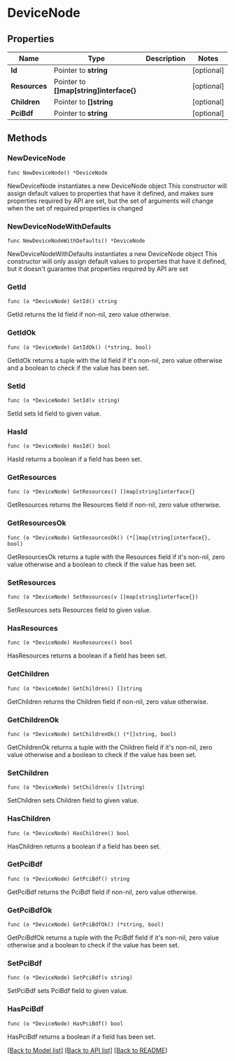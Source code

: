 # DeviceNode

## Properties

Name | Type | Description | Notes
------------ | ------------- | ------------- | -------------
**Id** | Pointer to **string** |  | [optional]
**Resources** | Pointer to **[]map[string]interface{}** |  | [optional]
**Children** | Pointer to **[]string** |  | [optional]
**PciBdf** | Pointer to **string** |  | [optional]

## Methods

### NewDeviceNode

`func NewDeviceNode() *DeviceNode`

NewDeviceNode instantiates a new DeviceNode object
This constructor will assign default values to properties that have it defined,
and makes sure properties required by API are set, but the set of arguments
will change when the set of required properties is changed

### NewDeviceNodeWithDefaults

`func NewDeviceNodeWithDefaults() *DeviceNode`

NewDeviceNodeWithDefaults instantiates a new DeviceNode object
This constructor will only assign default values to properties that have it defined,
but it doesn't guarantee that properties required by API are set

### GetId

`func (o *DeviceNode) GetId() string`

GetId returns the Id field if non-nil, zero value otherwise.

### GetIdOk

`func (o *DeviceNode) GetIdOk() (*string, bool)`

GetIdOk returns a tuple with the Id field if it's non-nil, zero value otherwise
and a boolean to check if the value has been set.

### SetId

`func (o *DeviceNode) SetId(v string)`

SetId sets Id field to given value.

### HasId

`func (o *DeviceNode) HasId() bool`

HasId returns a boolean if a field has been set.

### GetResources

`func (o *DeviceNode) GetResources() []map[string]interface{}`

GetResources returns the Resources field if non-nil, zero value otherwise.

### GetResourcesOk

`func (o *DeviceNode) GetResourcesOk() (*[]map[string]interface{}, bool)`

GetResourcesOk returns a tuple with the Resources field if it's non-nil, zero value otherwise
and a boolean to check if the value has been set.

### SetResources

`func (o *DeviceNode) SetResources(v []map[string]interface{})`

SetResources sets Resources field to given value.

### HasResources

`func (o *DeviceNode) HasResources() bool`

HasResources returns a boolean if a field has been set.

### GetChildren

`func (o *DeviceNode) GetChildren() []string`

GetChildren returns the Children field if non-nil, zero value otherwise.

### GetChildrenOk

`func (o *DeviceNode) GetChildrenOk() (*[]string, bool)`

GetChildrenOk returns a tuple with the Children field if it's non-nil, zero value otherwise
and a boolean to check if the value has been set.

### SetChildren

`func (o *DeviceNode) SetChildren(v []string)`

SetChildren sets Children field to given value.

### HasChildren

`func (o *DeviceNode) HasChildren() bool`

HasChildren returns a boolean if a field has been set.

### GetPciBdf

`func (o *DeviceNode) GetPciBdf() string`

GetPciBdf returns the PciBdf field if non-nil, zero value otherwise.

### GetPciBdfOk

`func (o *DeviceNode) GetPciBdfOk() (*string, bool)`

GetPciBdfOk returns a tuple with the PciBdf field if it's non-nil, zero value otherwise
and a boolean to check if the value has been set.

### SetPciBdf

`func (o *DeviceNode) SetPciBdf(v string)`

SetPciBdf sets PciBdf field to given value.

### HasPciBdf

`func (o *DeviceNode) HasPciBdf() bool`

HasPciBdf returns a boolean if a field has been set.


[[Back to Model list]](../README.md#documentation-for-models) [[Back to API list]](../README.md#documentation-for-api-endpoints) [[Back to README]](../README.md)


